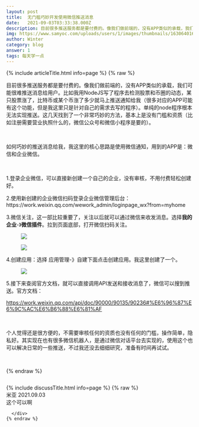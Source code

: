 ```yaml
---
layout: post
title:  无门槛巧妙开发使用微信推送消息
date:   2021-09-03T03:33:38.000Z
description: 目前很多推送服务都是要付费的。像我们做前端的，没有APP类似的承载，我们可能很难推送消息给用户。比如我用NodeJS写了程序去检测股票和币圈的动态，某只股票涨了...
img: https://www.samyoc.com/uploads/users/1/images/thumbnails/1630640160524.jpg
author: Winter
category: blog
answer: 1
tags: 每天学一点
---
```

<div class="article-root">
  <div class="article">
    {% include articleTitle.html info=page %}
    {% raw %}
    <div class="article-content"><p>目前很多推送服务都是要付费的。像我们做前端的，没有APP类似的承载，我们可能很难推送消息给用户。比如我用NodeJS写了程序去检测股票和币圈的动态，某只股票涨了，比特币或某个币涨了多少就马上推送通知给我（很多对应的APP可能有这个功能，但是我这里只是针对自己的需求去写的程序）。单纯的node程序根本无法实现推送。这几天找到了一个非常巧妙的方法，基本上是没有门槛和资质（比如注册需要营业执照什么的，微信公众号和微信小程序是要的）。</p><p>&nbsp;</p><p>如何巧妙的推送消息给我，我这里的核心思路是使用微信通知，用到的APP是：微信和企业微信。</p><p>&nbsp;</p><p>1.登录企业微信，可以直接新创建一个自己的企业，没有审核，不用付费轻松创建好。</p><p>2.使用新创建的企业微信扫码登录企业微信管理后台：https://work.weixin.qq.com/wework_admin/loginpage_wx?from=myhome</p><p>3.微信关注，这一部比较重要了，关注以后就可以通过微信来收发消息。选择<strong>我的企业</strong>-》<strong>微信插件</strong>。拉到页面底部，打开微信扫码关注。</p><figure class="image"><img src="https://www.samyoc.com/uploads/users/1/images/1630639538070.png"></figure><figure class="image"><img src="https://www.samyoc.com/uploads/users/1/images/1630639650633.png"></figure><p>4.创建应用：选择 应用管理-》自建下面点击创建应用。我这里创建了一个。</p><figure class="image"><img src="https://www.samyoc.com/uploads/users/1/images/1630639438811.png"></figure><p>5.接下来查阅官方文档，就可以直接调用API发送和接收消息了，微信可以搜到推送。官方文档：</p><p><a href="https://work.weixin.qq.com/api/doc/90000/90135/90236#%E6%96%87%E6%9C%AC%E6%B6%88%E6%81%AF">https://work.weixin.qq.com/api/doc/90000/90135/90236#%E6%96%87%E6%9C%AC%E6%B6%88%E6%81%AF</a></p><p>&nbsp;</p><p>个人觉得还是很方便的，不需要审核任何的资质也没有任何的门槛，操作简单，隐私好。其实现在也有很多微信机器人，是通过微信对话平台去实现的，使用这个也可以解决日常的一些推送，不过我还没去细细研究，准备有时间再试试。</p><p>&nbsp;</p></div>
    {% endraw %}
  </div>
  <p style="height: 0;width:0;overflow: hidden;"> 第4288篇《无门槛巧妙开发使用微信推送消息》来自Winter(https://github.com/aiyld/aiyld.github.io)的站点</p>
  <div class="discuss-wrapper">
    {% include discussTitle.html info=page %}
    {% raw %}
    <div class="discuss-item">
        <div class="discuss-parent">
          <div class="discuss-meta">
            <span class="discuss-user">米亚</span>
            <span class="discuss-time">2021.09.03</span>
          </div>
          <div class="discuss-comment">这个可以啊</div>
        </div>
        
      </div>
    {% endraw %}
  </div>
<div>

